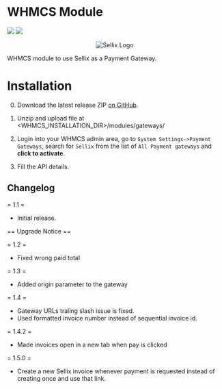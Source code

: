 # WHMCS Module

![](https://img.shields.io/badge/Sellix-WHMCS-blueviolet) ![](https://img.shields.io/badge/Version-v1.0.0-green)

<p align="center">
  <img src="https://cdn.sellix.io/static/previews/woocommerce.jpeg" alt="Sellix Logo"/>
</p>

WHMCS module to use Sellix as a Payment Gateway.

# Installation

0. Download the latest release ZIP [on GitHub](https://github.com/Sellix/whmcs/releases).

1. Unzip and upload file at <WHMCS_INSTALLATION_DIR>/modules/gateways/

2. Login into your WHMCS admin area, go to `System Settings->Payment Gateways`, search for `Sellix` from the list of `All Payment gateways` and **click to activate**.

3. Fill the API details.

## Changelog

= 1.1 =
* Initial release.

== Upgrade Notice ==

= 1.2 =
- Fixed wrong paid total

= 1.3 =
- Added origin parameter to the gateway

= 1.4 =
- Gateway URLs traling slash issue is fixed.
- Used formatted invoice number instead of sequential invoice id.

= 1.4.2 =
- Made invoices open in a new tab when pay is clicked

= 1.5.0 =
- Create a new Sellix invoice whenever payment is requested instead of creating once and use that link.
